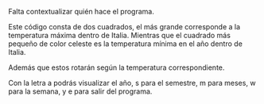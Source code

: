 Falta contextualizar quién hace el programa.

Este código consta de dos cuadrados, el más grande corresponde a la temperatura máxima dentro de Italia. Mientras que el cuadrado más pequeño de color celeste es la temperatura mínima en el año dentro de Italia.

Además que estos rotarán según la temperatura correspondiente.

Con la letra a podrás visualizar el año, s para el semestre, m para meses, w para la semana, y e para salir del programa.

